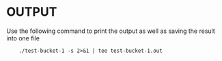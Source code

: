 OUTPUT
====

Use the following command to print the output as well as saving the result into one file

		./test-bucket-1 -s 2>&1 | tee test-bucket-1.out
		

